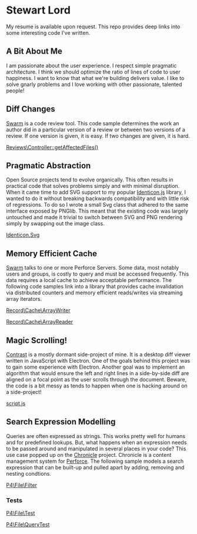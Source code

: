# Stewart Lord

My resume is available upon request. This repo provides deep links into some interesting code I've written.

## A Bit About Me

I am passionate about the user experience. I respect simple pragmatic architecture. I think we should optimize the ratio of lines of code to user happiness. I want to know that what we're building delivers value. I like to solve gnarly problems and I love working with other passionate, talented people!

## Diff Changes

[Swarm](https://github.com/stewartlord/swarm) is a code review tool. This code sample determines the work an author did in a particular version of a review or between two versions of a review. If one version is given, it is easy. If two changes are given, it is hard.

[Reviews\Controller::getAffectedFiles()](https://github.com/stewartlord/swarm/blob/master/module/Reviews/src/Reviews/Controller/IndexController.php#L2015,L2149)

## Pragmatic Abstraction

Open Source projects tend to evolve organically. This often results in practical code that solves problems simply and with minimal disruption. When it came time to add SVG support to my popular [Identicon.js](https://github.com/stewartlord/identicon.js) library, I wanted to do it without breaking backwards compatibility and with little risk of regressions. To do so I wrote a small Svg class that adhered to the same interface exposed by PNGlib. This meant that the existing code was largely untouched and made it trivial to switch between SVG and PNG rendering simply by swapping out the image class.

[Identicon.Svg](https://github.com/stewartlord/identicon.js/blob/master/identicon.js#L138,L188)

## Memory Efficient Cache

[Swarm](https://github.com/stewartlord/swarm) talks to one or more Perforce Servers. Some data, most notably users and groups, is costly to query and must be accessed frequently. This data requires a local cache to achieve acceptable performance. The following code samples link into a library that provides cache invalidation via distributed counters and memory efficient reads/writes via streaming array iterators.

[Record\Cache\ArrayWriter](https://github.com/stewartlord/swarm/blob/master/library/Record/Cache/ArrayWriter.php)

[Record\Cache\ArrayReader](https://github.com/stewartlord/swarm/blob/master/library/Record/Cache/ArrayWriter.php)

## Magic Scrolling!

[Contrast](https://github.com/stewartlord/contrast) is a mostly dormant side-project of mine. It is a desktop diff viewer written in JavaScript with Electron. One of the goals behind this project was to gain some experience with Electron. Another goal was to implement an algorithm that would ensure the left and right lines in a side-by-side diff are aligned on a focal point as the user scrolls through the document. Beware, the code is a bit messy as tends to happen when one is hacking around on a side-project!

[script.js](https://github.com/stewartlord/contrast/blob/master/script.js#L383,L408)

## Search Expression Modelling 

Queries are often expressed as strings. This works pretty well for humans and for predefined lookups. But, what happens when an expression needs to be passed around and manipulated in several places in your code? This use case popped up on the [Chronicle](https://github.com/stewartlord/chronicle) project. Chronicle is a content management system for [Perforce](https://perforce.com). The following sample models a search expression that can be built-up and pulled apart by adding, removing and nesting condtions.

[P4\File\Filter](https://github.com/stewartlord/chronicle/blob/master/library/P4/File/Filter.php)

### Tests
[P4\File\Test](https://github.com/stewartlord/chronicle/blob/master/tests/phpunit/P4/File/Test.php)

[P4\File\QueryTest](https://github.com/stewartlord/chronicle/blob/master/tests/phpunit/P4/File/QueryTest.php)


